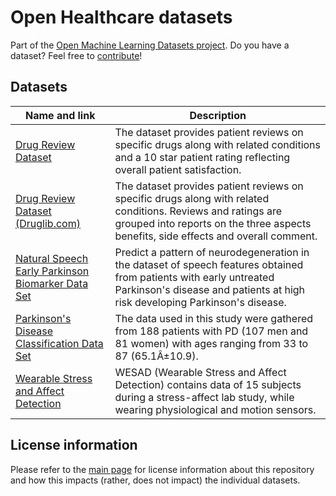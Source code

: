 # Open Healthcare datasets
Part of the [Open Machine Learning Datasets project](https://github.com/meetaime/open-machine-learning-datasets/blob/master/README.md). Do you have a dataset? Feel free to [contribute](https://github.com/meetaime/open-machine-learning-datasets/blob/master/README.md)!

## Datasets
| Name and link | Description |
| ---- | ----------- |
| [Drug Review Dataset](https://archive.ics.uci.edu/ml/datasets/Drug+Review+Dataset+%28Drugs.com%29) | The dataset provides patient reviews on specific drugs along with related conditions and a 10 star patient rating reflecting overall patient satisfaction. |
| [Drug Review Dataset (Druglib.com)](https://archive.ics.uci.edu/ml/datasets/Drug+Review+Dataset+%28Druglib.com%29) | The dataset provides patient reviews on specific drugs along with related conditions. Reviews and ratings are grouped into reports on the three aspects benefits, side effects and overall comment. |
| [Natural Speech Early Parkinson Biomarker Data Set](https://archive.ics.uci.edu/ml/datasets/Early+biomarkers+of+Parkinson%E2%80%99s+disease+based+on+natural+connected+speech) | Predict a pattern of neurodegeneration in the dataset of speech features obtained from patients with early untreated Parkinson's disease and patients at high risk developing Parkinson's disease. |
| [Parkinson's Disease Classification Data Set](https://archive.ics.uci.edu/ml/datasets/Parkinson%27s+Disease+Classification) | The data used in this study were gathered from 188 patients with PD (107 men and 81 women) with ages ranging from 33 to 87 (65.1Â±10.9). |
| [Wearable Stress and Affect Detection](https://archive.ics.uci.edu/ml/datasets/WESAD+%28Wearable+Stress+and+Affect+Detection%29) | WESAD (Wearable Stress and Affect Detection) contains data of 15 subjects during a stress-affect lab study, while wearing physiological and motion sensors. |

## License information
Please refer to the [main page](https://github.com/meetaime/open-machine-learning-datasets/blob/master/README.md) for license information about this repository and how this impacts (rather, does not impact) the individual datasets.